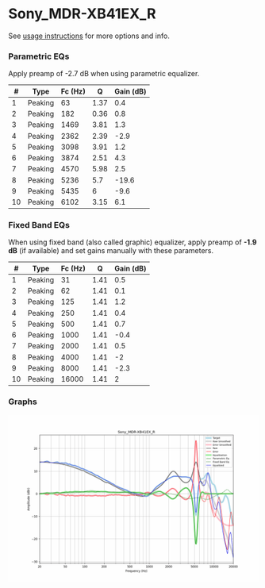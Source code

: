 # Sony_MDR-XB41EX_R
See [usage instructions](https://github.com/jaakkopasanen/AutoEq#usage) for more options and info.

### Parametric EQs
Apply preamp of -2.7 dB when using parametric equalizer.

|   # | Type    |   Fc (Hz) |    Q |   Gain (dB) |
|-----|---------|-----------|------|-------------|
|   1 | Peaking |        63 | 1.37 |         0.4 |
|   2 | Peaking |       182 | 0.36 |         0.8 |
|   3 | Peaking |      1469 | 3.81 |         1.3 |
|   4 | Peaking |      2362 | 2.39 |        -2.9 |
|   5 | Peaking |      3098 | 3.91 |         1.2 |
|   6 | Peaking |      3874 | 2.51 |         4.3 |
|   7 | Peaking |      4570 | 5.98 |         2.5 |
|   8 | Peaking |      5236 | 5.7  |       -19.6 |
|   9 | Peaking |      5435 | 6    |        -9.6 |
|  10 | Peaking |      6102 | 3.15 |         6.1 |

### Fixed Band EQs
When using fixed band (also called graphic) equalizer, apply preamp of **-1.9 dB** (if available) and set gains manually with these parameters.

|   # | Type    |   Fc (Hz) |    Q |   Gain (dB) |
|-----|---------|-----------|------|-------------|
|   1 | Peaking |        31 | 1.41 |         0.5 |
|   2 | Peaking |        62 | 1.41 |         0.1 |
|   3 | Peaking |       125 | 1.41 |         1.2 |
|   4 | Peaking |       250 | 1.41 |         0.4 |
|   5 | Peaking |       500 | 1.41 |         0.7 |
|   6 | Peaking |      1000 | 1.41 |        -0.4 |
|   7 | Peaking |      2000 | 1.41 |         0.5 |
|   8 | Peaking |      4000 | 1.41 |        -2   |
|   9 | Peaking |      8000 | 1.41 |        -2.3 |
|  10 | Peaking |     16000 | 1.41 |         2   |

### Graphs
![](./Sony_MDR-XB41EX_R.png)
